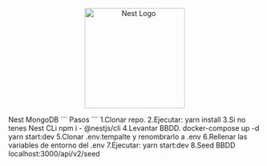 <p align="center">
  <a href="http://nestjs.com/" target="blank"><img src="https://nestjs.com/img/logo-small.svg" width="200" alt="Nest Logo" /></a>
</p>
Nest
MongoDB
```
Pasos
```
1.Clonar repo.
2.Ejecutar:
yarn install
3.Si no tenes Nest CLi
npm i - @nestjs/cli
4.Levantar BBDD.
docker-compose up -d
yarn start:dev
5.Clonar .env.tempalte y renombrarlo a .env
6.Rellenar las variables de entorno del .env
7.Ejecutar: yarn start:dev
8.Seed BBDD
localhost:3000/api/v2/seed
